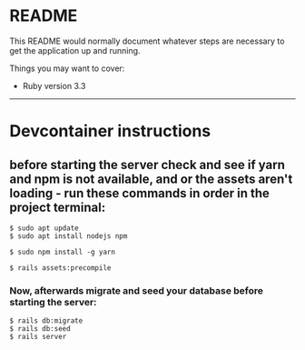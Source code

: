 # README

This README would normally document whatever steps are necessary to get the
application up and running.

Things you may want to cover:

* Ruby version 3.3

---
# Devcontainer instructions

## before starting the server check and see if yarn and npm is not available, and or the assets aren't loading - run these commands in order in the project terminal:
```shell
$ sudo apt update
$ sudo apt install nodejs npm 

$ sudo npm install -g yarn

$ rails assets:precompile
```


### Now, afterwards migrate and seed your database before starting the server:
```shell
$ rails db:migrate
$ rails db:seed
$ rails server
```
